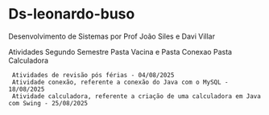 # Ds-leonardo-buso
Desenvolvimento de Sistemas por Prof João Siles e Davi Villar

Atividades Segundo Semestre
Pasta Vacina e 
Pasta Conexao
Pasta Calculadora


     Atividades de revisão pós férias - 04/08/2025
     Atividade conexão, referente a conexão do Java com o MySQL - 18/08/2025
     Atividade calculadora, referente a criação de uma calculadora em Java com Swing - 25/08/2025
